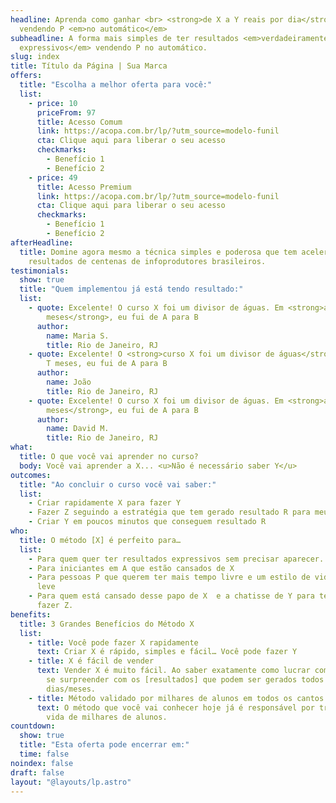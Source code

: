 ```yaml
---
headline: Aprenda como ganhar <br> <strong>de X a Y reais por dia</strong> <br>
  vendendo P <em>no automático</em>
subheadline: A forma mais simples de ter resultados <em>verdadeiramente
  expressivos</em> vendendo P no automático.
slug: index
title: Título da Página | Sua Marca
offers:
  title: "Escolha a melhor oferta para você:"
  list:
    - price: 10
      priceFrom: 97
      title: Acesso Comum
      link: https://acopa.com.br/lp/?utm_source=modelo-funil
      cta: Clique aqui para liberar o seu acesso
      checkmarks:
        - Benefício 1
        - Benefício 2
    - price: 49
      title: Acesso Premium
      link: https://acopa.com.br/lp/?utm_source=modelo-funil
      cta: Clique aqui para liberar o seu acesso
      checkmarks:
        - Benefício 1
        - Benefício 2
afterHeadline:
  title: Domine agora mesmo a técnica simples e poderosa que tem acelerado os
    resultados de centenas de infoprodutores brasileiros.
testimonials:
  show: true
  title: "Quem implementou já está tendo resultado:"
  list:
    - quote: Excelente! O curso X foi um divisor de águas. Em <strong>apenas T
        meses</strong>, eu fui de A para B
      author:
        name: Maria S.
        title: Rio de Janeiro, RJ
    - quote: Excelente! O <strong>curso X foi um divisor de águas</strong>. Em apenas
        T meses, eu fui de A para B
      author:
        name: João
        title: Rio de Janeiro, RJ
    - quote: Excelente! O curso X foi um divisor de águas. Em <strong>apenas T
        meses</strong>, eu fui de A para B
      author:
        name: David M.
        title: Rio de Janeiro, RJ
what:
  title: O que você vai aprender no curso?
  body: Você vai aprender a X... <u>Não é necessário saber Y</u>
outcomes:
  title: "Ao concluir o curso você vai saber:"
  list:
    - Criar rapidamente X para fazer Y
    - Fazer Z seguindo a estratégia que tem gerado resultado R para meus alunos
    - Criar Y em poucos minutos que conseguem resultado R
who:
  title: O método [X] é perfeito para…
  list:
    - Para quem quer ter resultados expressivos sem precisar aparecer.
    - Para iniciantes em A que estão cansados de X
    - Para pessoas P que querem ter mais tempo livre e um estilo de vida mais
      leve
    - Para quem está cansado desse papo de X  e a chatisse de Y para tentar
      fazer Z.
benefits:
  title: 3 Grandes Benefícios do Método X
  list:
    - title: Você pode fazer X rapidamente
      text: Criar X é rápido, simples e fácil… Você pode fazer Y
    - title: X é fácil de vender
      text: Vender X é muito fácil. Ao saber exatamente como lucrar com eles, você vai
        se surpreender com os [resultados] que podem ser gerados todos os
        dias/meses.
    - title: Método validado por milhares de alunos em todos os cantos do mundo
      text: O método que você vai conhecer hoje já é responsável por transformar a
        vida de milhares de alunos.
countdown:
  show: true
  title: "Esta oferta pode encerrar em:"
  time: false
noindex: false
draft: false
layout: "@layouts/lp.astro"
---
```

